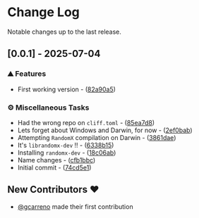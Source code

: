 # Change Log

Notable changes up to the last release.

## [0.0.1] - 2025-07-04

### ⛰️  Features

- First working version - ([82a90a5](https://github.com/gcarreno/go-randomx/commit/82a90a5d60f66b6051769fe7c701486be30e3a72))

### ⚙️ Miscellaneous Tasks

- Had the wrong repo on `cliff.toml` - ([85ea7d8](https://github.com/gcarreno/go-randomx/commit/85ea7d842f7e28b924737f470ce8141c66281975))
- Lets forget about Windows and Darwin, for now - ([2ef0bab](https://github.com/gcarreno/go-randomx/commit/2ef0bab37bbd76434f970f9bfec9cb36dad44184))
- Attempting `RandomX` compilation on Darwin - ([3861dae](https://github.com/gcarreno/go-randomx/commit/3861dae319d91c8e9e8e8bdd8bd22d52b60ae2c0))
- It's `librandomx-dev` !! - ([6338b15](https://github.com/gcarreno/go-randomx/commit/6338b157c3abf121d35fefa924c9627b0765f1d3))
- Installing `randomx-dev` - ([18c06ab](https://github.com/gcarreno/go-randomx/commit/18c06ab9e6580a4df5e1d2b34a1ca7d62440ee3b))
- Name changes - ([cfb1bbc](https://github.com/gcarreno/go-randomx/commit/cfb1bbc38899077aaf2429ae21b4db853383e878))
- Initial commit - ([74cd5e1](https://github.com/gcarreno/go-randomx/commit/74cd5e17dcbdd904d2aacec104be195d191c9fbd))

## New Contributors ❤️

* [@gcarreno](https://github.com/gcarreno) made their first contribution

